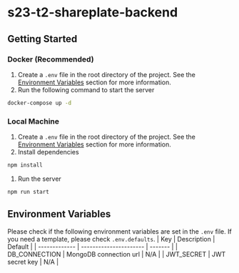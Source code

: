 # s23-t2-shareplate-backend
## Getting Started
### Docker (Recommended)
1. Create a `.env` file in the root directory of the project. See the [Environment Variables](#environment-variables) section for more information.
2. Run the following command to start the server
```bash
docker-compose up -d
```
### Local Machine
1. Create a `.env` file in the root directory of the project. See the [Environment Variables](#environment-variables) section for more information.
1. Install dependencies
```bash
npm install
```
1. Run the server
```bash
npm run start
```
## Environment Variables
Please check if the following environment variables are set in the `.env` file. If you need a template, please check `.env.defaults`.
| Key           | Description            | Default |
| ------------- | ---------------------- | ------- |
| DB_CONNECTION | MongoDB connection url | N/A     |
| JWT_SECRET    | JWT secret key         | N/A     |
